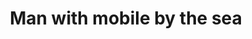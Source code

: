 ---
title: Man with mobile by the sea 
category: paintings
series: place
year: 2014
image: man-with-mobile-_fotor.jpg
size: 
materials: acrylic on canvas
---